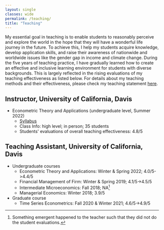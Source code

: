 ```yaml
---
layout: single
classes: wide
permalink: /teaching/
title: "Teaching"
---
```


My essential goal in teaching is to enable students to reasonably perceive and explore the world in the hope that they will have a wonderful life journey in the future. To achieve this, I help my students acquire knowledge, develop application skills, and raise their awareness of nationwide and worldwide issues like the gender gap in income and climate change. During the five years of teaching practice, I have gradually learned how to create an effective and inclusive learning environment for students with diverse backgrounds. This is largely reflected in the rising evaluations of my teaching effectiveness as listed below. For details about my teaching methods and their effectiveness, please check my teaching statement [here](/files/pdf/teaching/TS.pdf).

## Instructor, University of California, Davis
- Econometric Theory and Applications (undergraduate level, Summer 2022)
    - [Syllabus](/files/pdf/teaching/ARE106SummerSyllabus.pdf)
    - Class Info: high level; in person; 35 students
    - Students' evaluations of overall teaching effectiveness: 4.8/5

## Teaching Assistant, University of California, Davis
- Undergraduate courses
    - Econometric Theory and Applications: Winter & Spring 2022; 4.0/5->4.4/5
    - Financial Management of Firm: Winter & Spring 2019; 4.1/5->4.5/5
    - Intermediate Microeconomics: Fall 2018; NA[^1]
    - Managerial Economics: Winter 2018; 3.9/5
- Graduate course
    - Time Series Econometrics: Fall 2020 & Winter 2021; 4.6/5->4.9/5

[^1]: Something emergent happened to the teacher such that they did not do the student evaluations.
